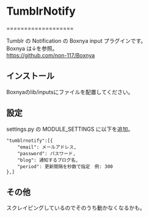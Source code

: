 # TumblrNotify
===================

Tumblr の Notification の Boxnya input プラグインです。  
Boxnya は↓を参照。  
https://github.com/non-117/Boxnya  

## インストール

Boxnyaのlib/inputsにファイルを配置してください。

## 設定

settings.py の MODULE_SETTINGS に以下を追加。

    "tumblrnotify":[{
        "email": メールアドレス,
        "password": パスワード,
        "blog": 通知するブログ名,
        "period": 更新間隔を秒数で指定　例: 300
    },]

## その他

スクレイピングしているのでそのうち動かなくなるかも。
